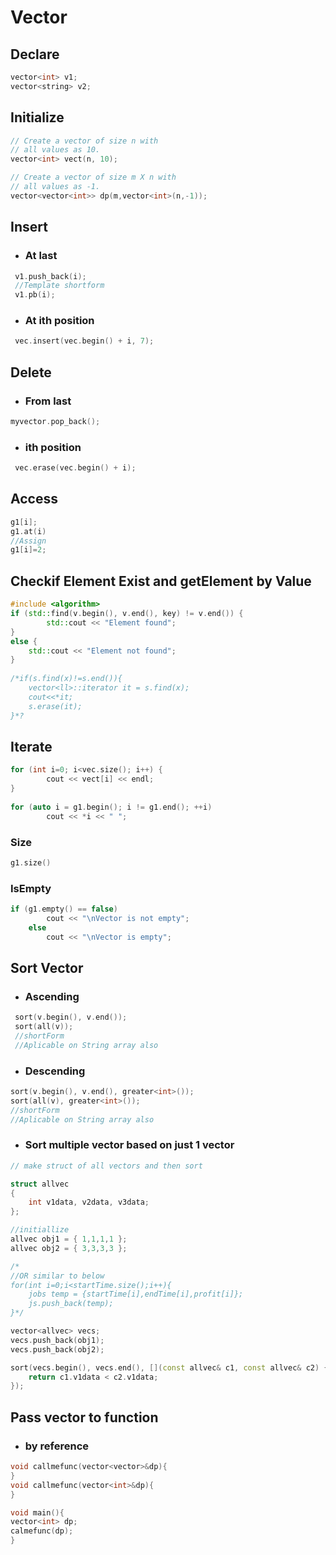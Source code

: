 # Vector

## Declare

```c++
vector<int> v1; 
vector<string> v2; 
```

## Initialize

```c++
// Create a vector of size n with
// all values as 10.
vector<int> vect(n, 10);

// Create a vector of size m X n with
// all values as -1.
vector<vector<int>> dp(m,vector<int>(n,-1));
```

## Insert

* ### At last
```c++
 v1.push_back(i); 
 //Template shortform
 v1.pb(i);
```
* ###  At ith position
```c++
 vec.insert(vec.begin() + i, 7); 
 ```
## Delete

* ###  From last
```c++
myvector.pop_back(); 
```
* ###  ith position
```c++
 vec.erase(vec.begin() + i); 
 ```

## Access

```c++
g1[i];
g1.at(i)
//Assign
g1[i]=2;
``` 

## Checkif Element Exist and getElement by Value

```c++
#include <algorithm>
if (std::find(v.begin(), v.end(), key) != v.end()) {
        std::cout << "Element found";
}
else {
    std::cout << "Element not found";
}
    
/*if(s.find(x)!=s.end()){
    vector<ll>::iterator it = s.find(x);
    cout<<*it;
    s.erase(it);
}*?
``` 

## Iterate

```c++
for (int i=0; i<vec.size(); i++) {  
        cout << vect[i] << endl; 
} 
    
for (auto i = g1.begin(); i != g1.end(); ++i) 
        cout << *i << " "; 
``` 

### Size
```c++
g1.size()
``` 
### IsEmpty
```c++
if (g1.empty() == false) 
        cout << "\nVector is not empty"; 
    else
        cout << "\nVector is empty"; 
``` 

## Sort Vector

* ### Ascending
```c++
 sort(v.begin(), v.end()); 
 sort(all(v));
 //shortForm
 //Aplicable on String array also
``` 
* ### Descending
```c++
sort(v.begin(), v.end(), greater<int>()); 
sort(all(v), greater<int>());
//shortForm
//Aplicable on String array also
``` 
* ### Sort multiple vector based on just 1 vector
```c++
// make struct of all vectors and then sort

struct allvec
{
    int v1data, v2data, v3data;
};

//initiallize
allvec obj1 = { 1,1,1,1 };
allvec obj2 = { 3,3,3,3 };

/* 
//OR similar to below
for(int i=0;i<startTime.size();i++){
    jobs temp = {startTime[i],endTime[i],profit[i]};
    js.push_back(temp);
}*/

vector<allvec> vecs;
vecs.push_back(obj1);
vecs.push_back(obj2);

sort(vecs.begin(), vecs.end(), [](const allvec& c1, const allvec& c2) {
    return c1.v1data < c2.v1data;
});

``` 

## Pass vector to function

* ### by reference
```c++
void callmefunc(vector<vector>&dp){
}
void callmefunc(vector<int>&dp){
}

void main(){
vector<int> dp;
calmefunc(dp);
}
``` 
